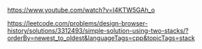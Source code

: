 https://www.youtube.com/watch?v=I4KTW5GAh_o

https://leetcode.com/problems/design-browser-history/solutions/3312493/simple-solution-using-two-stacks/?orderBy=newest_to_oldest&languageTags=cpp&topicTags=stack
